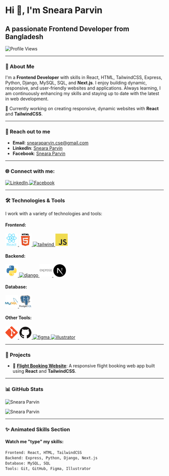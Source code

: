 # Hi 👋, I'm Sneara Parvin

## A passionate Frontend Developer from Bangladesh

![Profile Views](https://komarev.com/ghpvc/?username=sneara0&label=Profile%20views&color=0e75b6&style=flat)

---

### 🚀 About Me

I'm a **Frontend Developer** with skills in React, HTML, TailwindCSS, Express, Python, Django, MySQL, SQL, and **Next.js**. I enjoy building dynamic, responsive, and user-friendly websites and applications. Always learning, I am continuously enhancing my skills and staying up to date with the latest in web development.

🔭 Currently working on creating responsive, dynamic websites with **React** and **TailwindCSS**.

---

### 📧 Reach out to me

- **Email**: [snearaparvin.cse@gmail.com](mailto:snearaparvin.cse@gmail.com)
- **LinkedIn**: [Sneara Parvin](https://www.linkedin.com/in/sneara-parvin-aa0a4b285/)
- **Facebook**: [Sneara Parvin](https://www.facebook.com/sneyara.parabhina)

---

### 🌐 Connect with me:

<p align="left">
    <a href="https://www.linkedin.com/in/sneara-parvin-aa0a4b285/" target="blank">
        <img align="center" src="https://raw.githubusercontent.com/rahuldkjain/github-profile-readme-generator/master/src/images/icons/Social/linked-in-alt.svg" alt="LinkedIn" height="30" width="40" />
    </a>
    <a href="https://www.facebook.com/sneyara.parabhina" target="blank">
        <img align="center" src="https://raw.githubusercontent.com/rahuldkjain/github-profile-readme-generator/master/src/images/icons/Social/facebook.svg" alt="Facebook" height="30" width="40" />
    </a>
</p>

---

### 🛠️ Technologies & Tools

I work with a variety of technologies and tools:

#### Frontend:

<p align="left">
    <a href="https://reactjs.org/" target="_blank" rel="noreferrer">
        <img src="https://raw.githubusercontent.com/devicons/devicon/master/icons/react/react-original-wordmark.svg" alt="react" width="40" height="40" />
    </a>
    <a href="https://developer.mozilla.org/en-US/docs/Web/HTML" target="_blank" rel="noreferrer">
        <img src="https://raw.githubusercontent.com/devicons/devicon/master/icons/html5/html5-original-wordmark.svg" alt="html5" width="40" height="40" />
    </a>
    <a href="https://tailwindcss.com/" target="_blank" rel="noreferrer">
        <img src="https://www.vectorlogo.zone/logos/tailwindcss/tailwindcss-icon.svg" alt="tailwind" width="40" height="40" />
    </a>
    <a href="https://developer.mozilla.org/en-US/docs/Web/JavaScript" target="_blank" rel="noreferrer">
        <img src="https://raw.githubusercontent.com/devicons/devicon/master/icons/javascript/javascript-original.svg" alt="javascript" width="40" height="40" />
    </a>
</p>

#### Backend:

<p align="left">
    <a href="https://www.python.org" target="_blank" rel="noreferrer">
        <img src="https://raw.githubusercontent.com/devicons/devicon/master/icons/python/python-original.svg" alt="python" width="40" height="40" />
    </a>
    <a href="https://www.djangoproject.com" target="_blank" rel="noreferrer">
        <img src="https://cdn.worldvectorlogo.com/logos/django.svg" alt="django" width="40" height="40" />
    </a>
    <a href="https://expressjs.com" target="_blank" rel="noreferrer">
        <img src="https://raw.githubusercontent.com/devicons/devicon/master/icons/express/express-original-wordmark.svg" alt="express" width="40" height="40" />
    </a>
    <a href="https://nextjs.org" target="_blank" rel="noreferrer">
        <img src="https://raw.githubusercontent.com/devicons/devicon/master/icons/nextjs/nextjs-original.svg" alt="nextjs" width="40" height="40" />
    </a>
</p>

#### Database:

<p align="left">
    <a href="https://www.mysql.com/" target="_blank" rel="noreferrer">
        <img src="https://raw.githubusercontent.com/devicons/devicon/master/icons/mysql/mysql-original-wordmark.svg" alt="mysql" width="40" height="40" />
    </a>
    <a href="https://www.postgresql.org" target="_blank" rel="noreferrer">
        <img src="https://raw.githubusercontent.com/devicons/devicon/master/icons/postgresql/postgresql-original-wordmark.svg" alt="postgresql" width="40" height="40" />
    </a>
</p>

#### Other Tools:

<p align="left">
    <a href="https://git-scm.com/" target="_blank" rel="noreferrer">
        <img src="https://raw.githubusercontent.com/devicons/devicon/master/icons/git/git-original.svg" alt="git" width="40" height="40" />
    </a>
    <a href="https://github.com/" target="_blank" rel="noreferrer">
        <img src="https://raw.githubusercontent.com/devicons/devicon/master/icons/github/github-original.svg" alt="github" width="40" height="40" />
    </a>
    <a href="https://www.figma.com/" target="_blank" rel="noreferrer">
        <img src="https://www.vectorlogo.zone/logos/figma/figma-icon.svg" alt="figma" width="40" height="40" />
    </a>
    <a href="https://www.adobe.com/in/products/illustrator.html" target="_blank" rel="noreferrer">
        <img src="https://www.vectorlogo.zone/logos/adobe_illustrator/adobe_illustrator-icon.svg" alt="illustrator" width="40" height="40" />
    </a>
</p>

---

### 💼 Projects

- 🔭 **[Flight Booking Website](https://responsive-flight-agency-website.vercel.app/)**: A responsive flight booking web app built using **React** and **TailwindCSS**.

---

### 📊 GitHub Stats

<p align="left">
  <img src="https://github-readme-stats.vercel.app/api?username=sneara0&show_icons=true&locale=en" alt="Sneara Parvin" />
</p>

<p align="left">
  <img src="https://github-readme-stats.vercel.app/api/top-langs?username=sneara0&show_icons=true&locale=en&layout=compact" alt="Sneara Parvin" />
</p>

---

### ✨ Animated Skills Section

#### Watch me "type" my skills:

```bash
Frontend: React, HTML, TailwindCSS
Backend: Express, Python, Django, Next.js
Database: MySQL, SQL
Tools: Git, GitHub, Figma, Illustrator




